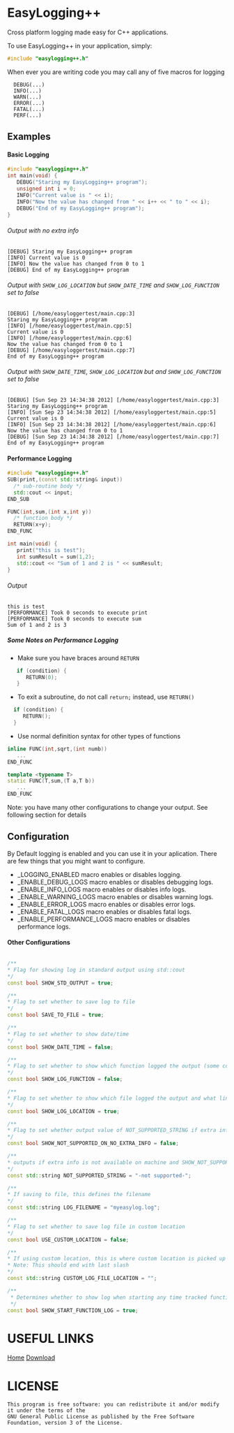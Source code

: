 EasyLogging++
===========

Cross platform logging made easy for C++ applications.

To use EasyLogging++ in your application, simply:
```C++
#include "easylogging++.h"
```

When ever you are writing code you may call any of five macros for logging
```
  DEBUG(...)
  INFO(...)
  WARN(...)
  ERROR(...)
  FATAL(...)
  PERF(...)
```

## Examples
#### Basic Logging
 ```C++
 #include "easylogging++.h"
 int main(void) {
    DEBUG("Staring my EasyLogging++ program");
    unsigned int i = 0;
    INFO("Current value is " << i);
    INFO("Now the value has changed from " << i++ << " to " << i);
    DEBUG("End of my EasyLogging++ program");
 }
 ```
###### Output with no extra info
```
[DEBUG] Staring my EasyLogging++ program
[INFO] Current value is 0
[INFO] Now the value has changed from 0 to 1
[DEBUG] End of my EasyLogging++ program
```
###### Output with `SHOW_LOG_LOCATION` but `SHOW_DATE_TIME` and `SHOW_LOG_FUNCTION` set to false
```
[DEBUG] [/home/easyloggertest/main.cpp:3]
Staring my EasyLogging++ program
[INFO] [/home/easyloggertest/main.cpp:5]
Current value is 0
[INFO] [/home/easyloggertest/main.cpp:6]
Now the value has changed from 0 to 1
[DEBUG] [/home/easyloggertest/main.cpp:7]
End of my EasyLogging++ program

```
###### Output with `SHOW_DATE_TIME`, `SHOW_LOG_LOCATION` but and `SHOW_LOG_FUNCTION` set to false
```
[DEBUG] [Sun Sep 23 14:34:38 2012] [/home/easyloggertest/main.cpp:3]
Staring my EasyLogging++ program
[INFO] [Sun Sep 23 14:34:38 2012] [/home/easyloggertest/main.cpp:5]
Current value is 0
[INFO] [Sun Sep 23 14:34:38 2012] [/home/easyloggertest/main.cpp:6]
Now the value has changed from 0 to 1
[DEBUG] [Sun Sep 23 14:34:38 2012] [/home/easyloggertest/main.cpp:7]
End of my EasyLogging++ program

```

#### Performance Logging
 ```C++
 #include "easylogging++.h"
 SUB(print,(const std::string& input))
   /* sub-routine body */
   std::cout << input;
 END_SUB 
 
 FUNC(int,sum,(int x,int y))
   /* function body */
   RETURN(x+y);
 END_FUNC 
 
int main(void) {
    print("this is test");
    int sumResult = sum(1,2);
    std::cout << "Sum of 1 and 2 is " << sumResult;
}
 ```
###### Output
 ```
 this is test
[PERFORMANCE] Took 0 seconds to execute print
[PERFORMANCE] Took 0 seconds to execute sum
Sum of 1 and 2 is 3
 ```
##### Some Notes on Performance Logging
* Make sure you have braces around `RETURN`

```C++
   if (condition) {
      RETURN(0);
   }
```
* To exit a subroutine, do not call `return;` instead, use `RETURN()`

```C++
  if (condition) {
     RETURN();
  }
```
* Use normal definition syntax for other types of functions

```C++
inline FUNC(int,sqrt,(int numb))
   ...
END_FUNC

template <typename T>
static FUNC(T,sum,(T a,T b))
   ...
END_FUNC
```

Note: you have many other configurations to change your output. See following section for details

## Configuration
By Default logging is enabled and you can use it in your aplication. There are few things that you might want to configure.

* _LOGGING_ENABLED macro enables or disables logging. 
* _ENABLE_DEBUG_LOGS macro enables or disables debugging logs. 
* _ENABLE_INFO_LOGS macro enables or disables info logs. 
* _ENABLE_WARNING_LOGS macro enables or disables warning logs. 
* _ENABLE_ERROR_LOGS macro enables or disables error logs. 
* _ENABLE_FATAL_LOGS macro enables or disables fatal logs. 
* _ENABLE_PERFORMANCE_LOGS macro enables or disables performance logs. 

#### Other Configurations
```C++

/**
* Flag for showing log in standard output using std::cout
*/
const bool SHOW_STD_OUTPUT = true;

/**
* Flag to set whether to save log to file
*/
const bool SAVE_TO_FILE = true;

/**
* Flag to set whether to show date/time
*/
const bool SHOW_DATE_TIME = false;

/**
* Flag to set whether to show which function logged the output (some compiler dont support this)
*/
const bool SHOW_LOG_FUNCTION = false;

/**
* Flag to set whether to show which file logged the output and what line
*/
const bool SHOW_LOG_LOCATION = true;

/**
* Flag to set whether output value of NOT_SUPPORTED_STRING if extra info is not available on machine
*/
const bool SHOW_NOT_SUPPORTED_ON_NO_EXTRA_INFO = false;

/**
* outputs if extra info is not available on machine and SHOW_NOT_SUPPORTED_ON_NO_EXTRA_INFO is true
*/
const std::string NOT_SUPPORTED_STRING = "-not supported-";

/**
* If saving to file, this defines the filename
*/
const std::string LOG_FILENAME = "myeasylog.log";

/**
* Flag to set whether to save log file in custom location
*/
const bool USE_CUSTOM_LOCATION = false;

/**
* If using custom location, this is where custom location is picked up from.
* Note: This should end with last slash 
*/
const std::string CUSTOM_LOG_FILE_LOCATION = "";

/**
 * Determines whether to show log when starting any time tracked function
 */
const bool SHOW_START_FUNCTION_LOG = true;

```
USEFUL LINKS
============
[Home](http://icplusplus.com/tools/easylogging/)
[Download](http://icplusplus.com/tools/easylogging/easyloggingpp.zip)

LICENSE
=======
```
This program is free software: you can redistribute it and/or modify it under the terms of the 
GNU General Public License as published by the Free Software Foundation, version 3 of the License.
```
